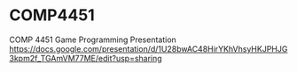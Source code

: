 # COMP4451
COMP 4451 Game Programming
Presentation
<https://docs.google.com/presentation/d/1U28bwAC48HirYKhVhsyHKJPHJG3kpm2f_TGAmVM77ME/edit?usp=sharing>
